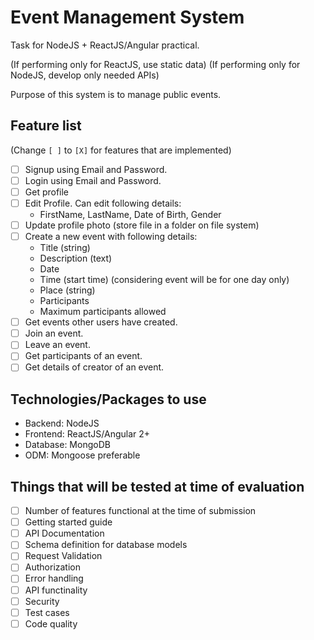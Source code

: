 # Event Management System

Task for NodeJS + ReactJS/Angular practical.

(If performing only for ReactJS, use static data)
(If performing only for NodeJS, develop only needed APIs)

Purpose of this system is to manage public events.

## Feature list

(Change `[ ]` to `[X]` for features that are implemented)

- [ ] Signup using Email and Password.
- [ ] Login using Email and Password.
- [ ] Get profile
- [ ] Edit Profile. Can edit following details:
  - FirstName, LastName, Date of Birth, Gender
- [ ] Update profile photo (store file in a folder on file system)
- [ ] Create a new event with following details:
  - Title (string)
  - Description (text)
  - Date
  - Time (start time) (considering event will be for one day only)
  - Place (string)
  - Participants
  - Maximum participants allowed
- [ ] Get events other users have created.
- [ ] Join an event.
- [ ] Leave an event.
- [ ] Get participants of an event.
- [ ] Get details of creator of an event.

## Technologies/Packages to use

- Backend: NodeJS
- Frontend: ReactJS/Angular 2+
- Database: MongoDB
- ODM: Mongoose preferable

## Things that will be tested at time of evaluation

- [ ] Number of features functional at the time of submission
- [ ] Getting started guide
- [ ] API Documentation
- [ ] Schema definition for database models
- [ ] Request Validation
- [ ] Authorization
- [ ] Error handling
- [ ] API functinality
- [ ] Security
- [ ] Test cases
- [ ] Code quality
